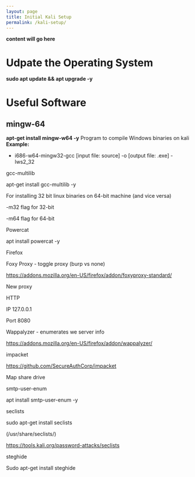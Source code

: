 ```yaml
---
layout: page
title: Initial Kali Setup
permalink: /kali-setup/
---
```


**content will go here**

# Udpate the Operating System 

**sudo apt update && apt upgrade -y**

# Useful Software
## mingw-64
**apt-get install mingw-w64 -y**
Program to compile Windows binaries on kali 
**Example:**
*    i686-w64-mingw32-gcc [input file: source] -o [output file: .exe] -lws2_32 
 

gcc-multilib 

apt-get install gcc-multilib -y 

For installing 32 bit linux binaries on 64-bit machine (and vice versa) 

-m32 flag for 32-bit 

-m64 flag for 64-bit 

 

Powercat 

apt install powercat -y 

 

Firefox 

Foxy Proxy - toggle proxy (burp vs none) 

https://addons.mozilla.org/en-US/firefox/addon/foxyproxy-standard/ 

New proxy 

HTTP 

IP 127.0.0.1 

Port 8080 

Wappalyzer - enumerates we server info 

https://addons.mozilla.org/en-US/firefox/addon/wappalyzer/ 

 

impacket 

https://github.com/SecureAuthCorp/impacket 

 

Map share drive 

 

smtp-user-enum 

apt install smtp-user-enum -y 

 

seclists 

sudo apt-get install seclists 

(/usr/share/seclists/) 

https://tools.kali.org/password-attacks/seclists 

 

steghide 

Sudo apt-get install steghide 

